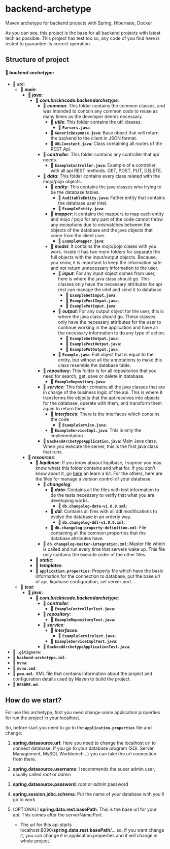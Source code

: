 # backend-archetype
Maven archetype for backend projects with Spring, Hibernate, Docker

As you can see, this project is the base for all backend projects with latest tech as possible. This project has test too so, any code of you find here is tested to guarantee its correct operation.

## Structure of project

#### :file_folder: ***backend-archetype***:
* :file_folder: ***src***:
    * :file_folder: ***main***:
        * :file_folder: ***java***:
            * :file_folder: ***com.brickncode.backendarchetype***:
                * :file_folder: ***common***: This folder contains the common classes, and was intended to contain any common code to reuse as many times as the developer deems necessary.
                    * :file_folder: ***utils***: This folder contains the util classes.
                        * :page_facing_up: **`Parsers.java`**:
                    * :page_facing_up: **`GenericResponse.java`**: Base object that will return the backend to the client in JSON format.
                    * :page_facing_up: **`URLConstant.java`**: Class containing all routes of the REST Api.
                * :file_folder: ***controller***: This folder contains any controller that api needs.
                    * :page_facing_up: **`ExampleController.java`**: Example of a controller with all api REST methods. GET, POST, PUT, DELETE.
                * :file_folder: ***data***: This folder contains every class related with the mojo/pojo objects.
                    * :file_folder: ***entity***: This contains the java classes who trying to be the database tables.
                        * :page_facing_up: **`AuditableEntity.java`**: Father entity that contains the database user intel.
                        * :page_facing_up: **`ExampleEntity.java`**:
                    * :file_folder: ***mapper***: It contains the mappers to map each entity and mojo / pojo for any part of the code cannot throw any exceptions due to mismatches between the objects of the database and the java objects that come from the client user.
                        * :page_facing_up: **`ExampleMapper.java`**:
                    * :file_folder: ***model***: It contains the mojo/pojo clases with you work. Inside it has two more folders for separate the full objects with the input/output objects. Because, you know, it is important to keep the information safe and not return unnecessary information to the user.
                        * :file_folder: ***input***: For any input object comes from user, here is where the java class should go. This classes only have the necessary attributes for api rest can manage the intel and send it to database.
                            * :page_facing_up: **`ExampleGetInput.java`**:
                            * :page_facing_up: **`ExamplePostInput.java`**:
                            * :page_facing_up: **`ExamplePutInput.java`**:
                        * :file_folder: ***output***: For any output object for the user, this is where the java class should go. These classes only have the necessary attributes for the user to continue working in the application and have all the necessary information to do any type of action.
                            * :page_facing_up: **`ExampleGetOutput.java`**:
                            * :page_facing_up: **`ExamplePostOutput.java`**:
                            * :page_facing_up: **`ExamplePutOutput.java`**:
                        * :page_facing_up: **`Example.java`**: Full object that is equal to the entity, but without all the annotations to make this class resemble the database table.
                * :file_folder: ***repository***: This folder is for all repositories that you need for search, get, save or delete in database.
                    * :page_facing_up: **`ExampleRepository.java`**:
                * :file_folder: ***service***: This folder contains all the java classes that are in charge of the business logic of the api. This is where it transforms the objects that the api receives into objects for the database, operate with them, and transform them again to return them
                    * :file_folder: ***interfaces***: There is the interfaces which contains the code
                        * :page_facing_up: **`ExampleService.java`**:
                    * :page_facing_up: **`ExampleServiceImpl.java`**: This is only the implementation
                * :page_facing_up: **`BackendArchetypeApplication.java`**: Main Java class. When you execute the server, this is the first java class that runs.
        * :file_folder: ***resources***:
            * :file_folder: ***liquibase***: If you know abaout liquibase, I supose you may know whats this folder contains and what for. If you don't know about it, go [here](https://www.liquibase.org/) an learn a bit. For the others, here are the files for manage a version control of your database.
                * :file_folder: ***changelog***:
                    * :file_folder: ***data***: Contains all the files with test information to do the tests necessary to verify that what you are developing works.
                        * :page_facing_up: **`db.changelog-data-v1.0.0.xml`**:
                    * :file_folder: ***ddl***: Contains all files with all ddl modifications to evolve the database in an orderly way.
                        * :page_facing_up: **`db.changelog-ddl-v1.0.0.xml`**:
                    * :page_facing_up: **`db.changelog-property-definition.xml`**: File containing all the common properties that the database attributes have.
                * :page_facing_up: **`db.changelog-master-integration.xml`**: Master file which is called and run every time that servers wake up. This file only contains the execute order of the other files.
            * :file_folder: ***static***:
            * :file_folder: ***templates***:
            * :page_facing_up: **`application.properties`**: Property file which have the basic information for the connection to database, put the base url of api, liquibase configuration, set server port...
    * :file_folder: ***test***:
        * :file_folder: ***java***:
            * :file_folder: ***com.brickncode.backendarchetype***:
                * :file_folder: ***controller***:
                    * :page_facing_up: **`ExampleControllerTest.java`**:
                * :file_folder: ***repository***:
                    * :page_facing_up: **`ExampleRepositoryTest.java`**:
                * :file_folder: ***service***:
                    * :file_folder: ***interfaces***:
                        * :page_facing_up: **`ExampleServiceTest.java`**:
                    * :page_facing_up: **`ExampleServiceImplTest.java`**:
                * :page_facing_up: **`BackendArchetypeApplicationTest.java`**:
* :page_facing_up: **`.gitignore`**:
* :page_facing_up: **`backend-archetype.iml`**:
* :page_facing_up: **`mvnw`**:
* :page_facing_up: **`mvnw.cmd`**:
* :page_facing_up: **`pom.xml`**: XML file that contains information about the project and configuration details used by Maven to build the project.
* :page_facing_up: **`README.md`**:

## How do we start?

For use this archetype, first you need change some application properties for run the project in your localhost.

So, before start you need to go to the **`application.properties`** file and change:

1) **spring.datasource.url**: Here you need to change the localhost url to connect database. If you go to your database program (SQL Server Management, MySQL Workbench...) you can take the url connection from there.

2) **spring.datasource.username**: I recommends the super admin user, usually called *root* or *admin*

3) **spring.datasource.password**: *root* or *admin* password

4) **spring.session.jdbc.schema**: Put the name of your database with you'll go to work

5) (OPTIONAL) **spring.data.rest.basePath**: This is the base url for your api. This comes after the serverName:Port.
    - The url for this api starts localhost:8090/**spring.data.rest.basePath**/... so, if you want change it, you can change it in application.properties and it will change in whole project.

